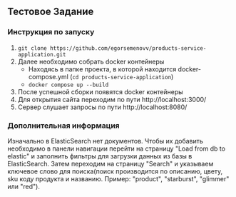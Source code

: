 ## Тестовое Задание
### Инструкция по запуску

1. ```git clone https://github.com/egorsemenovv/products-service-application.git```
2. Далее необходимо собрать docker контейнеры
   * Находясь в папке проекта, в которой находится docker-compose.yml (```cd products-service-application```)
   * ```docker compose up --build```
3. После успешной сборки появятся docker контейнеры
4. Для открытия сайта переходим по пути http://localhost:3000/
5. Сервер слушает запросы по пути http://localhost:8080/

### Дополнительная информация
Изначально в ElasticSearch нет документов. Чтобы их добавить необходимо в панели навигации перейти на страницу "Load from db to elastic" и заполнить фильтры для загрузки данных из базы в ElasticSearch.
Затем переходим на страницу "Search" и указываем ключевое слово для поиска(поиск производится по описанию, цвету, sku коду продукта и названию. Пример: "product", "starburst", "glimmer" или "red").
